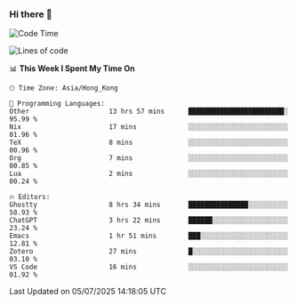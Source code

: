 ### Hi there 👋

<!--
**nicehiro/nicehiro** is a ✨ _special_ ✨ repository because its `README.md` (this file) appears on your GitHub profile.

Here are some ideas to get you started:

- 🔭 I’m currently working on ...
- 🌱 I’m currently learning ...
- 👯 I’m looking to collaborate on ...
- 🤔 I’m looking for help with ...
- 💬 Ask me about ...
- 📫 How to reach me: ...
- 😄 Pronouns: ...
- ⚡ Fun fact: ...
-->

<!--START_SECTION:waka-->
![Code Time](http://img.shields.io/badge/Code%20Time-773%20hrs-blue)

![Lines of code](https://img.shields.io/badge/From%20Hello%20World%20I%27ve%20Written-1.7%20million%20lines%20of%20code-blue)

📊 **This Week I Spent My Time On** 

```text
🕑︎ Time Zone: Asia/Hong_Kong

💬 Programming Languages: 
Other                    13 hrs 57 mins      ████████████████████████░   95.99 % 
Nix                      17 mins             ░░░░░░░░░░░░░░░░░░░░░░░░░   01.96 % 
TeX                      8 mins              ░░░░░░░░░░░░░░░░░░░░░░░░░   00.96 % 
Org                      7 mins              ░░░░░░░░░░░░░░░░░░░░░░░░░   00.85 % 
Lua                      2 mins              ░░░░░░░░░░░░░░░░░░░░░░░░░   00.24 % 

🔥 Editors: 
Ghostty                  8 hrs 34 mins       ███████████████░░░░░░░░░░   58.93 % 
ChatGPT                  3 hrs 22 mins       ██████░░░░░░░░░░░░░░░░░░░   23.24 % 
Emacs                    1 hr 51 mins        ███░░░░░░░░░░░░░░░░░░░░░░   12.81 % 
Zotero                   27 mins             █░░░░░░░░░░░░░░░░░░░░░░░░   03.10 % 
VS Code                  16 mins             ░░░░░░░░░░░░░░░░░░░░░░░░░   01.92 % 
```


 Last Updated on 05/07/2025 14:18:05 UTC
<!--END_SECTION:waka-->
